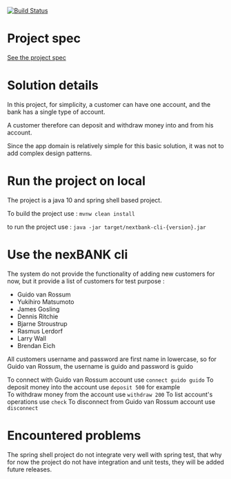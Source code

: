[![Build Status](https://travis-ci.org/talalUcef/nextbank-cli.svg?branch=master)](https://travis-ci.org/talalUcef/nextbank-cli)


# Project spec
[See the project spec](https://gist.github.com/abachar/d20bdcd07dac589feef8ef21b487648c#file-kata-md)

# Solution details
In this project, for simplicity, a customer can have one account, 
and the bank has a single type of account.  

A customer therefore can deposit and withdraw money into and 
from his account.

Since the app domain is relatively simple for this basic solution,
it was not to add complex design patterns.
 
# Run the project on local
The project is a java 10 and spring shell based project.

To build the project use : `mvnw clean install`

to run the project use : `java -jar target/nextbank-cli-{version}.jar` 

# Use the nexBANK cli
The system do not provide the functionality of adding new customers for now,
but it provide a list of customers for test purpose :
- Guido van Rossum
- Yukihiro Matsumoto
- James Gosling
- Dennis Ritchie
- Bjarne Stroustrup
- Rasmus Lerdorf
- Larry Wall
- Brendan Eich

All customers username and password are first name in lowercase, 
so for Guido van Rossum, the username is guido and password is guido

To connect with Guido van Rossum account use `connect guido guido`
To deposit  money into the account use `deposit 500` for example  
To withdraw money from the account use `withdraw 200` 
To list account's operations use `check` 
To disconnect from Guido van Rossum account use `disconnect`

# Encountered problems
The spring shell project do not integrate very well with spring test, 
that why for now the project do not have integration and unit tests, 
they will be added future releases.